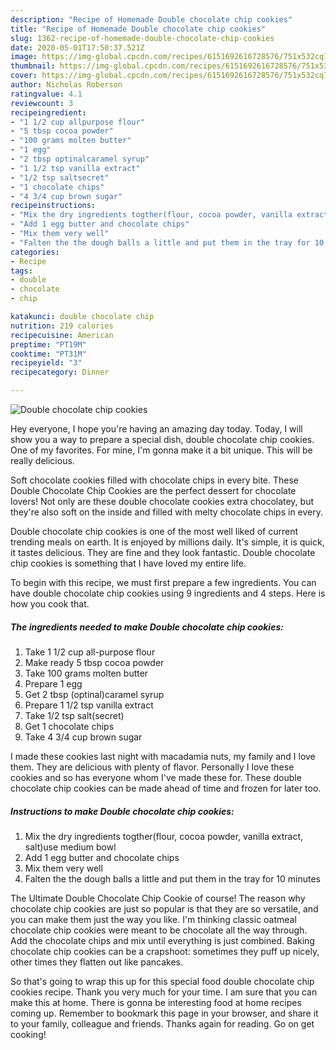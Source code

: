 ```yaml
---
description: "Recipe of Homemade Double chocolate chip cookies"
title: "Recipe of Homemade Double chocolate chip cookies"
slug: 1362-recipe-of-homemade-double-chocolate-chip-cookies
date: 2020-05-01T17:50:37.521Z
image: https://img-global.cpcdn.com/recipes/6151692616728576/751x532cq70/double-chocolate-chip-cookies-recipe-main-photo.jpg
thumbnail: https://img-global.cpcdn.com/recipes/6151692616728576/751x532cq70/double-chocolate-chip-cookies-recipe-main-photo.jpg
cover: https://img-global.cpcdn.com/recipes/6151692616728576/751x532cq70/double-chocolate-chip-cookies-recipe-main-photo.jpg
author: Nicholas Roberson
ratingvalue: 4.1
reviewcount: 3
recipeingredient:
- "1 1/2 cup allpurpose flour"
- "5 tbsp cocoa powder"
- "100 grams molten butter"
- "1 egg"
- "2 tbsp optinalcaramel syrup"
- "1 1/2 tsp vanilla extract"
- "1/2 tsp saltsecret"
- "1 chocolate chips"
- "4 3/4 cup brown sugar"
recipeinstructions:
- "Mix the dry ingredients togther(flour, cocoa powder, vanilla extract, salt)use medium bowl"
- "Add 1 egg butter and chocolate chips"
- "Mix them very well"
- "Falten the the dough balls a little and put them in the tray for 10 minutes"
categories:
- Recipe
tags:
- double
- chocolate
- chip

katakunci: double chocolate chip 
nutrition: 219 calories
recipecuisine: American
preptime: "PT19M"
cooktime: "PT31M"
recipeyield: "3"
recipecategory: Dinner

---
```



![Double chocolate chip cookies](https://img-global.cpcdn.com/recipes/6151692616728576/751x532cq70/double-chocolate-chip-cookies-recipe-main-photo.jpg)

Hey everyone, I hope you're having an amazing day today. Today, I will show you a way to prepare a special dish, double chocolate chip cookies. One of my favorites. For mine, I'm gonna make it a bit unique. This will be really delicious.

Soft chocolate cookies filled with chocolate chips in every bite. These Double Chocolate Chip Cookies are the perfect dessert for chocolate lovers! Not only are these double chocolate cookies extra chocolatey, but they&#39;re also soft on the inside and filled with melty chocolate chips in every.

Double chocolate chip cookies is one of the most well liked of current trending meals on earth. It is enjoyed by millions daily. It's simple, it is quick, it tastes delicious. They are fine and they look fantastic. Double chocolate chip cookies is something that I have loved my entire life.


To begin with this recipe, we must first prepare a few ingredients. You can have double chocolate chip cookies using 9 ingredients and 4 steps. Here is how you cook that.

<!--inarticleads1-->

##### The ingredients needed to make Double chocolate chip cookies:

1. Take 1 1/2 cup all-purpose flour
1. Make ready 5 tbsp cocoa powder
1. Take 100 grams molten butter
1. Prepare 1 egg
1. Get 2 tbsp (optinal)caramel syrup
1. Prepare 1 1/2 tsp vanilla extract
1. Take 1/2 tsp salt(secret)
1. Get 1 chocolate chips
1. Take 4 3/4 cup brown sugar


I made these cookies last night with macadamia nuts, my family and I love them. They are delicious with plenty of flavor. Personally I love these cookies and so has everyone whom I&#39;ve made these for. These double chocolate chip cookies can be made ahead of time and frozen for later too. 

<!--inarticleads2-->

##### Instructions to make Double chocolate chip cookies:

1. Mix the dry ingredients togther(flour, cocoa powder, vanilla extract, salt)use medium bowl
1. Add 1 egg butter and chocolate chips
1. Mix them very well
1. Falten the the dough balls a little and put them in the tray for 10 minutes


The Ultimate Double Chocolate Chip Cookie of course! The reason why chocolate chip cookies are just so popular is that they are so versatile, and you can make them just the way you like. I&#39;m thinking classic oatmeal chocolate chip cookies were meant to be chocolate all the way through. Add the chocolate chips and mix until everything is just combined. Baking chocolate chip cookies can be a crapshoot: sometimes they puff up nicely, other times they flatten out like pancakes. 

So that's going to wrap this up for this special food double chocolate chip cookies recipe. Thank you very much for your time. I am sure that you can make this at home. There is gonna be interesting food at home recipes coming up. Remember to bookmark this page in your browser, and share it to your family, colleague and friends. Thanks again for reading. Go on get cooking!
